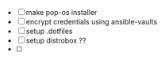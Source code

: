 - [ ] make pop-os installer
- [ ] encrypt credentials using ansible-vaults
- [ ] setup .dotfiles
- [ ] setup distrobox ??
- [ ] 
